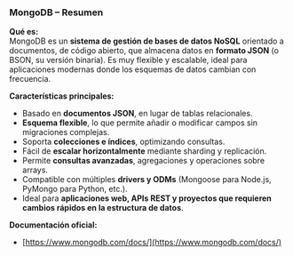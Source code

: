 ### **MongoDB – Resumen**

**Qué es:**  
MongoDB es un **sistema de gestión de bases de datos NoSQL** orientado a documentos, de código abierto, que almacena datos en **formato JSON** (o BSON, su versión binaria). Es muy flexible y escalable, ideal para aplicaciones modernas donde los esquemas de datos cambian con frecuencia.

**Características principales:**

- Basado en **documentos JSON**, en lugar de tablas relacionales.
- **Esquema flexible**, lo que permite añadir o modificar campos sin migraciones complejas.
- Soporta **colecciones e índices**, optimizando consultas.
- Fácil de **escalar horizontalmente** mediante sharding y replicación.
- Permite **consultas avanzadas**, agregaciones y operaciones sobre arrays.
- Compatible con múltiples **drivers y ODMs** (Mongoose para Node.js, PyMongo para Python, etc.).
- Ideal para **aplicaciones web, APIs REST y proyectos que requieren cambios rápidos en la estructura de datos**.

**Documentación oficial:**

- [https://www.mongodb.com/docs/](https://www.mongodb.com/docs/)